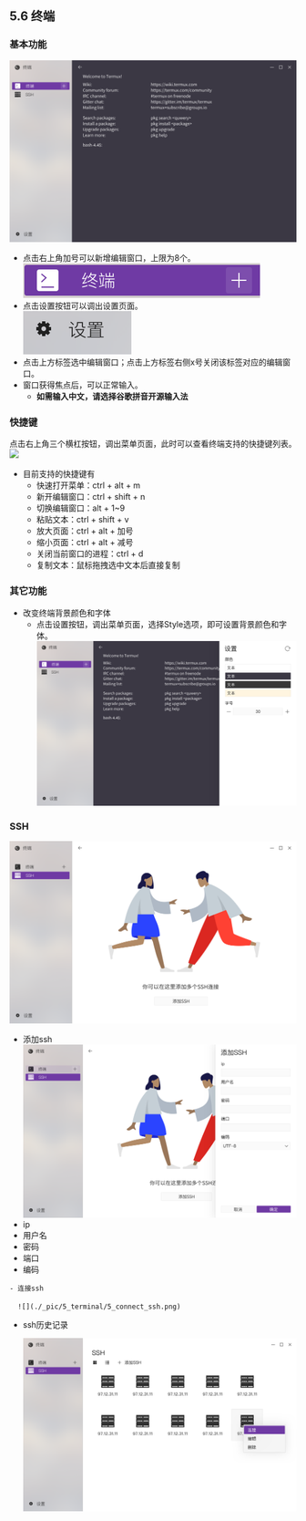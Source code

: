 ## 5.6 终端
### 基本功能
![](./_pic/5_terminal/5_termux.png)
   - 点击右上角加号可以新增编辑窗口，上限为8个。  
      ![](./_pic/5_terminal/5_termux_new_page.png)
   - 点击设置按钮可以调出设置页面。  
      ![](./_pic/5_terminal/5_termux_setting.png)
   - 点击上方标签选中编辑窗口；点击上方标签右侧x号关闭该标签对应的编辑窗口。  
   - 窗口获得焦点后，可以正常输入。
      - **如需输入中文，请选择谷歌拼音开源输入法**

### 快捷键
点击右上角三个横杠按钮，调出菜单页面，此时可以查看终端支持的快捷键列表。  
![](./_pic/5_terminal/terminal_menulist.png)
   - 目前支持的快捷键有
      - 快速打开菜单：ctrl + alt + m
      - 新开编辑窗口：ctrl + shift + n
      - 切换编辑窗口：alt + 1~9
      - 粘贴文本：ctrl + shift + v
      - 放大页面：ctrl + alt + 加号
      - 缩小页面：ctrl + alt + 减号
      - 关闭当前窗口的进程：ctrl + d
      - 复制文本：鼠标拖拽选中文本后直接复制
      
### 其它功能
   - 改变终端背景颜色和字体
      - 点击设置按钮，调出菜单页面，选择Style选项，即可设置背景颜色和字体。  
![](./_pic/5_terminal/5_termux_style.png)

### SSH
![](./_pic/5_terminal/5_ssh.png)
   - 添加ssh
  ![](./_pic/5_terminal/5_new_ssh.png)   
   - ip
   - 用户名
   - 密码
   - 端口
   - 编码

    - 连接ssh

      ![](./_pic/5_terminal/5_connect_ssh.png)

- ssh历史记录

  ![](./_pic/5_terminal/5_ssh_history.png)
